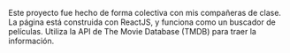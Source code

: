 Este proyecto fue hecho de forma colectiva con mis compañeras de clase.
La página está construida con ReactJS, y funciona como un buscador de películas. 
Utiliza la API de The Movie Database (TMDB) para traer la información.
